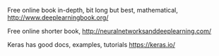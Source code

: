 Free online book in-depth, bit long but best, mathematical, http://www.deeplearningbook.org/

Free online shorter book, http://neuralnetworksanddeeplearning.com/

Keras has good docs, examples, tutorials  https://keras.io/
